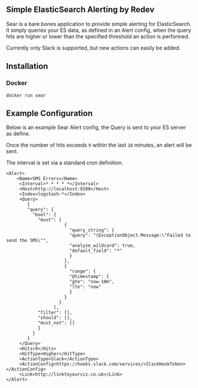## Simple ElasticSearch Alerting by Redev

Sear is a bare bones application to provide simple alerting for ElasticSearch. It simply queries your ES data, as defined in an Alert config, when the query hits are higher or lower than the specified threshold an action is performed.

Currently only Slack is supported, but new actions can easily be added.

## Installation

### Docker

	docker run sear	

## Example Configuration

Below is an example Sear Alert config, the Query is sent to your ES server as define.

Once the number of hits exceeds `9` within the last `10` minutes, an alert will be sent.

The interval is set via a standard cron definition.

	<Alert>
		<Name>SMS Errors</Name>
		 <Interval>* * * * *</Interval>
		 <Host>http://localhost:9200</Host>
		 <Index>logstash-*</Index>
		 <Query>
			{
			"query": {
			  "bool": {
				"must": [
						  {
							"query_string": {
							"query": "(ExceptionObject.Message:\"Failed to send the SMS\"",
							"analyze_wildcard": true,
							"default_field": "*"
							}
						  },
						  {
							"range": {
							"@timestamp": {
							"gte": "now-10m",
							"lte": "now"
							}
						  }
						}
					  ],
				"filter": [],
				"should": [],
				"must_not": []
				}
			  }
			}
		 </Query>
		 <Hits>9</Hits>
		 <HitType>Higher</HitType>
		 <ActionType>Slack</ActionType>
		 <ActionConfig>https://hooks.slack.com/services/<SlackHookToken></ActionConfig>
		 <Link>http://linktoyourviz.co.uk</Link>  
	</Alert>
